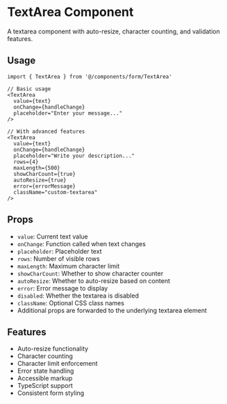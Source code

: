 # TextArea Component

A textarea component with auto-resize, character counting, and validation features.

## Usage

```tsx
import { TextArea } from '@/components/form/TextArea'

// Basic usage
<TextArea 
  value={text}
  onChange={handleChange}
  placeholder="Enter your message..."
/>

// With advanced features
<TextArea 
  value={text}
  onChange={handleChange}
  placeholder="Write your description..."
  rows={4}
  maxLength={500}
  showCharCount={true}
  autoResize={true}
  error={errorMessage}
  className="custom-textarea"
/>
```

## Props

- `value`: Current text value
- `onChange`: Function called when text changes
- `placeholder`: Placeholder text
- `rows`: Number of visible rows
- `maxLength`: Maximum character limit
- `showCharCount`: Whether to show character counter
- `autoResize`: Whether to auto-resize based on content
- `error`: Error message to display
- `disabled`: Whether the textarea is disabled
- `className`: Optional CSS class names
- Additional props are forwarded to the underlying textarea element

## Features

- Auto-resize functionality
- Character counting
- Character limit enforcement
- Error state handling
- Accessible markup
- TypeScript support
- Consistent form styling 